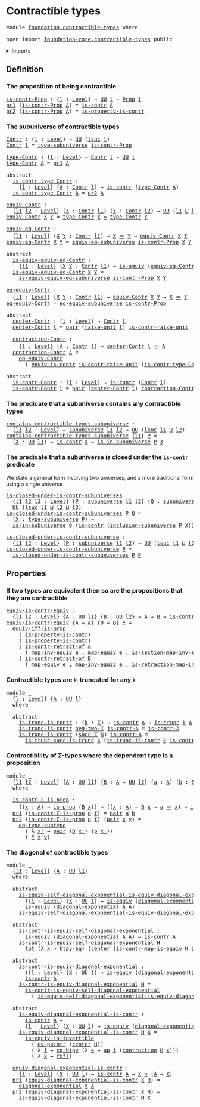 # Contractible types

<pre class="Agda"><a id="31" class="Keyword">module</a> <a id="38" href="foundation.contractible-types.html" class="Module">foundation.contractible-types</a> <a id="68" class="Keyword">where</a>

<a id="75" class="Keyword">open</a> <a id="80" class="Keyword">import</a> <a id="87" href="foundation-core.contractible-types.html" class="Module">foundation-core.contractible-types</a> <a id="122" class="Keyword">public</a>
</pre>
<details><summary>Imports</summary>

<pre class="Agda"><a id="179" class="Keyword">open</a> <a id="184" class="Keyword">import</a> <a id="191" href="foundation.action-on-identifications-functions.html" class="Module">foundation.action-on-identifications-functions</a>
<a id="238" class="Keyword">open</a> <a id="243" class="Keyword">import</a> <a id="250" href="foundation.dependent-pair-types.html" class="Module">foundation.dependent-pair-types</a>
<a id="282" class="Keyword">open</a> <a id="287" class="Keyword">import</a> <a id="294" href="foundation.diagonal-maps-of-types.html" class="Module">foundation.diagonal-maps-of-types</a>
<a id="328" class="Keyword">open</a> <a id="333" class="Keyword">import</a> <a id="340" href="foundation.function-extensionality.html" class="Module">foundation.function-extensionality</a>
<a id="375" class="Keyword">open</a> <a id="380" class="Keyword">import</a> <a id="387" href="foundation.logical-equivalences.html" class="Module">foundation.logical-equivalences</a>
<a id="419" class="Keyword">open</a> <a id="424" class="Keyword">import</a> <a id="431" href="foundation.subuniverses.html" class="Module">foundation.subuniverses</a>
<a id="455" class="Keyword">open</a> <a id="460" class="Keyword">import</a> <a id="467" href="foundation.unit-type.html" class="Module">foundation.unit-type</a>
<a id="488" class="Keyword">open</a> <a id="493" class="Keyword">import</a> <a id="500" href="foundation.universe-levels.html" class="Module">foundation.universe-levels</a>

<a id="528" class="Keyword">open</a> <a id="533" class="Keyword">import</a> <a id="540" href="foundation-core.constant-maps.html" class="Module">foundation-core.constant-maps</a>
<a id="570" class="Keyword">open</a> <a id="575" class="Keyword">import</a> <a id="582" href="foundation-core.contractible-maps.html" class="Module">foundation-core.contractible-maps</a>
<a id="616" class="Keyword">open</a> <a id="621" class="Keyword">import</a> <a id="628" href="foundation-core.equivalences.html" class="Module">foundation-core.equivalences</a>
<a id="657" class="Keyword">open</a> <a id="662" class="Keyword">import</a> <a id="669" href="foundation-core.function-types.html" class="Module">foundation-core.function-types</a>
<a id="700" class="Keyword">open</a> <a id="705" class="Keyword">import</a> <a id="712" href="foundation-core.functoriality-dependent-pair-types.html" class="Module">foundation-core.functoriality-dependent-pair-types</a>
<a id="763" class="Keyword">open</a> <a id="768" class="Keyword">import</a> <a id="775" href="foundation-core.identity-types.html" class="Module">foundation-core.identity-types</a>
<a id="806" class="Keyword">open</a> <a id="811" class="Keyword">import</a> <a id="818" href="foundation-core.propositions.html" class="Module">foundation-core.propositions</a>
<a id="847" class="Keyword">open</a> <a id="852" class="Keyword">import</a> <a id="859" href="foundation-core.subtypes.html" class="Module">foundation-core.subtypes</a>
<a id="884" class="Keyword">open</a> <a id="889" class="Keyword">import</a> <a id="896" href="foundation-core.truncated-types.html" class="Module">foundation-core.truncated-types</a>
<a id="928" class="Keyword">open</a> <a id="933" class="Keyword">import</a> <a id="940" href="foundation-core.truncation-levels.html" class="Module">foundation-core.truncation-levels</a>
</pre>
</details>

## Definition

### The proposition of being contractible

<pre class="Agda"><a id="is-contr-Prop"></a><a id="1057" href="foundation.contractible-types.html#1057" class="Function">is-contr-Prop</a> <a id="1071" class="Symbol">:</a> <a id="1073" class="Symbol">{</a><a id="1074" href="foundation.contractible-types.html#1074" class="Bound">l</a> <a id="1076" class="Symbol">:</a> <a id="1078" href="Agda.Primitive.html#742" class="Postulate">Level</a><a id="1083" class="Symbol">}</a> <a id="1085" class="Symbol">→</a> <a id="1087" href="Agda.Primitive.html#388" class="Primitive">UU</a> <a id="1090" href="foundation.contractible-types.html#1074" class="Bound">l</a> <a id="1092" class="Symbol">→</a> <a id="1094" href="foundation-core.propositions.html#1153" class="Function">Prop</a> <a id="1099" href="foundation.contractible-types.html#1074" class="Bound">l</a>
<a id="1101" href="foundation.dependent-pair-types.html#681" class="Field">pr1</a> <a id="1105" class="Symbol">(</a><a id="1106" href="foundation.contractible-types.html#1057" class="Function">is-contr-Prop</a> <a id="1120" href="foundation.contractible-types.html#1120" class="Bound">A</a><a id="1121" class="Symbol">)</a> <a id="1123" class="Symbol">=</a> <a id="1125" href="foundation-core.contractible-types.html#894" class="Function">is-contr</a> <a id="1134" href="foundation.contractible-types.html#1120" class="Bound">A</a>
<a id="1136" href="foundation.dependent-pair-types.html#693" class="Field">pr2</a> <a id="1140" class="Symbol">(</a><a id="1141" href="foundation.contractible-types.html#1057" class="Function">is-contr-Prop</a> <a id="1155" href="foundation.contractible-types.html#1155" class="Bound">A</a><a id="1156" class="Symbol">)</a> <a id="1158" class="Symbol">=</a> <a id="1160" href="foundation-core.contractible-types.html#9123" class="Function">is-property-is-contr</a>
</pre>
### The subuniverse of contractible types

<pre class="Agda"><a id="Contr"></a><a id="1237" href="foundation.contractible-types.html#1237" class="Function">Contr</a> <a id="1243" class="Symbol">:</a> <a id="1245" class="Symbol">(</a><a id="1246" href="foundation.contractible-types.html#1246" class="Bound">l</a> <a id="1248" class="Symbol">:</a> <a id="1250" href="Agda.Primitive.html#742" class="Postulate">Level</a><a id="1255" class="Symbol">)</a> <a id="1257" class="Symbol">→</a> <a id="1259" href="Agda.Primitive.html#388" class="Primitive">UU</a> <a id="1262" class="Symbol">(</a><a id="1263" href="Agda.Primitive.html#931" class="Primitive">lsuc</a> <a id="1268" href="foundation.contractible-types.html#1246" class="Bound">l</a><a id="1269" class="Symbol">)</a>
<a id="1271" href="foundation.contractible-types.html#1237" class="Function">Contr</a> <a id="1277" href="foundation.contractible-types.html#1277" class="Bound">l</a> <a id="1279" class="Symbol">=</a> <a id="1281" href="foundation.subuniverses.html#1440" class="Function">type-subuniverse</a> <a id="1298" href="foundation.contractible-types.html#1057" class="Function">is-contr-Prop</a>

<a id="type-Contr"></a><a id="1313" href="foundation.contractible-types.html#1313" class="Function">type-Contr</a> <a id="1324" class="Symbol">:</a> <a id="1326" class="Symbol">{</a><a id="1327" href="foundation.contractible-types.html#1327" class="Bound">l</a> <a id="1329" class="Symbol">:</a> <a id="1331" href="Agda.Primitive.html#742" class="Postulate">Level</a><a id="1336" class="Symbol">}</a> <a id="1338" class="Symbol">→</a> <a id="1340" href="foundation.contractible-types.html#1237" class="Function">Contr</a> <a id="1346" href="foundation.contractible-types.html#1327" class="Bound">l</a> <a id="1348" class="Symbol">→</a> <a id="1350" href="Agda.Primitive.html#388" class="Primitive">UU</a> <a id="1353" href="foundation.contractible-types.html#1327" class="Bound">l</a>
<a id="1355" href="foundation.contractible-types.html#1313" class="Function">type-Contr</a> <a id="1366" href="foundation.contractible-types.html#1366" class="Bound">A</a> <a id="1368" class="Symbol">=</a> <a id="1370" href="foundation.dependent-pair-types.html#681" class="Field">pr1</a> <a id="1374" href="foundation.contractible-types.html#1366" class="Bound">A</a>

<a id="1377" class="Keyword">abstract</a>
  <a id="is-contr-type-Contr"></a><a id="1388" href="foundation.contractible-types.html#1388" class="Function">is-contr-type-Contr</a> <a id="1408" class="Symbol">:</a>
    <a id="1414" class="Symbol">{</a><a id="1415" href="foundation.contractible-types.html#1415" class="Bound">l</a> <a id="1417" class="Symbol">:</a> <a id="1419" href="Agda.Primitive.html#742" class="Postulate">Level</a><a id="1424" class="Symbol">}</a> <a id="1426" class="Symbol">(</a><a id="1427" href="foundation.contractible-types.html#1427" class="Bound">A</a> <a id="1429" class="Symbol">:</a> <a id="1431" href="foundation.contractible-types.html#1237" class="Function">Contr</a> <a id="1437" href="foundation.contractible-types.html#1415" class="Bound">l</a><a id="1438" class="Symbol">)</a> <a id="1440" class="Symbol">→</a> <a id="1442" href="foundation-core.contractible-types.html#894" class="Function">is-contr</a> <a id="1451" class="Symbol">(</a><a id="1452" href="foundation.contractible-types.html#1313" class="Function">type-Contr</a> <a id="1463" href="foundation.contractible-types.html#1427" class="Bound">A</a><a id="1464" class="Symbol">)</a>
  <a id="1468" href="foundation.contractible-types.html#1388" class="Function">is-contr-type-Contr</a> <a id="1488" href="foundation.contractible-types.html#1488" class="Bound">A</a> <a id="1490" class="Symbol">=</a> <a id="1492" href="foundation.dependent-pair-types.html#693" class="Field">pr2</a> <a id="1496" href="foundation.contractible-types.html#1488" class="Bound">A</a>

<a id="equiv-Contr"></a><a id="1499" href="foundation.contractible-types.html#1499" class="Function">equiv-Contr</a> <a id="1511" class="Symbol">:</a>
  <a id="1515" class="Symbol">{</a><a id="1516" href="foundation.contractible-types.html#1516" class="Bound">l1</a> <a id="1519" href="foundation.contractible-types.html#1519" class="Bound">l2</a> <a id="1522" class="Symbol">:</a> <a id="1524" href="Agda.Primitive.html#742" class="Postulate">Level</a><a id="1529" class="Symbol">}</a> <a id="1531" class="Symbol">(</a><a id="1532" href="foundation.contractible-types.html#1532" class="Bound">X</a> <a id="1534" class="Symbol">:</a> <a id="1536" href="foundation.contractible-types.html#1237" class="Function">Contr</a> <a id="1542" href="foundation.contractible-types.html#1516" class="Bound">l1</a><a id="1544" class="Symbol">)</a> <a id="1546" class="Symbol">(</a><a id="1547" href="foundation.contractible-types.html#1547" class="Bound">Y</a> <a id="1549" class="Symbol">:</a> <a id="1551" href="foundation.contractible-types.html#1237" class="Function">Contr</a> <a id="1557" href="foundation.contractible-types.html#1519" class="Bound">l2</a><a id="1559" class="Symbol">)</a> <a id="1561" class="Symbol">→</a> <a id="1563" href="Agda.Primitive.html#388" class="Primitive">UU</a> <a id="1566" class="Symbol">(</a><a id="1567" href="foundation.contractible-types.html#1516" class="Bound">l1</a> <a id="1570" href="Agda.Primitive.html#961" class="Primitive Operator">⊔</a> <a id="1572" href="foundation.contractible-types.html#1519" class="Bound">l2</a><a id="1574" class="Symbol">)</a>
<a id="1576" href="foundation.contractible-types.html#1499" class="Function">equiv-Contr</a> <a id="1588" href="foundation.contractible-types.html#1588" class="Bound">X</a> <a id="1590" href="foundation.contractible-types.html#1590" class="Bound">Y</a> <a id="1592" class="Symbol">=</a> <a id="1594" href="foundation.contractible-types.html#1313" class="Function">type-Contr</a> <a id="1605" href="foundation.contractible-types.html#1588" class="Bound">X</a> <a id="1607" href="foundation-core.equivalences.html#2554" class="Function Operator">≃</a> <a id="1609" href="foundation.contractible-types.html#1313" class="Function">type-Contr</a> <a id="1620" href="foundation.contractible-types.html#1590" class="Bound">Y</a>

<a id="equiv-eq-Contr"></a><a id="1623" href="foundation.contractible-types.html#1623" class="Function">equiv-eq-Contr</a> <a id="1638" class="Symbol">:</a>
  <a id="1642" class="Symbol">{</a><a id="1643" href="foundation.contractible-types.html#1643" class="Bound">l1</a> <a id="1646" class="Symbol">:</a> <a id="1648" href="Agda.Primitive.html#742" class="Postulate">Level</a><a id="1653" class="Symbol">}</a> <a id="1655" class="Symbol">(</a><a id="1656" href="foundation.contractible-types.html#1656" class="Bound">X</a> <a id="1658" href="foundation.contractible-types.html#1658" class="Bound">Y</a> <a id="1660" class="Symbol">:</a> <a id="1662" href="foundation.contractible-types.html#1237" class="Function">Contr</a> <a id="1668" href="foundation.contractible-types.html#1643" class="Bound">l1</a><a id="1670" class="Symbol">)</a> <a id="1672" class="Symbol">→</a> <a id="1674" href="foundation.contractible-types.html#1656" class="Bound">X</a> <a id="1676" href="foundation-core.identity-types.html#2713" class="Function Operator">＝</a> <a id="1678" href="foundation.contractible-types.html#1658" class="Bound">Y</a> <a id="1680" class="Symbol">→</a> <a id="1682" href="foundation.contractible-types.html#1499" class="Function">equiv-Contr</a> <a id="1694" href="foundation.contractible-types.html#1656" class="Bound">X</a> <a id="1696" href="foundation.contractible-types.html#1658" class="Bound">Y</a>
<a id="1698" href="foundation.contractible-types.html#1623" class="Function">equiv-eq-Contr</a> <a id="1713" href="foundation.contractible-types.html#1713" class="Bound">X</a> <a id="1715" href="foundation.contractible-types.html#1715" class="Bound">Y</a> <a id="1717" class="Symbol">=</a> <a id="1719" href="foundation.subuniverses.html#3991" class="Function">equiv-eq-subuniverse</a> <a id="1740" href="foundation.contractible-types.html#1057" class="Function">is-contr-Prop</a> <a id="1754" href="foundation.contractible-types.html#1713" class="Bound">X</a> <a id="1756" href="foundation.contractible-types.html#1715" class="Bound">Y</a>

<a id="1759" class="Keyword">abstract</a>
  <a id="is-equiv-equiv-eq-Contr"></a><a id="1770" href="foundation.contractible-types.html#1770" class="Function">is-equiv-equiv-eq-Contr</a> <a id="1794" class="Symbol">:</a>
    <a id="1800" class="Symbol">{</a><a id="1801" href="foundation.contractible-types.html#1801" class="Bound">l1</a> <a id="1804" class="Symbol">:</a> <a id="1806" href="Agda.Primitive.html#742" class="Postulate">Level</a><a id="1811" class="Symbol">}</a> <a id="1813" class="Symbol">(</a><a id="1814" href="foundation.contractible-types.html#1814" class="Bound">X</a> <a id="1816" href="foundation.contractible-types.html#1816" class="Bound">Y</a> <a id="1818" class="Symbol">:</a> <a id="1820" href="foundation.contractible-types.html#1237" class="Function">Contr</a> <a id="1826" href="foundation.contractible-types.html#1801" class="Bound">l1</a><a id="1828" class="Symbol">)</a> <a id="1830" class="Symbol">→</a> <a id="1832" href="foundation-core.equivalences.html#1532" class="Function">is-equiv</a> <a id="1841" class="Symbol">(</a><a id="1842" href="foundation.contractible-types.html#1623" class="Function">equiv-eq-Contr</a> <a id="1857" href="foundation.contractible-types.html#1814" class="Bound">X</a> <a id="1859" href="foundation.contractible-types.html#1816" class="Bound">Y</a><a id="1860" class="Symbol">)</a>
  <a id="1864" href="foundation.contractible-types.html#1770" class="Function">is-equiv-equiv-eq-Contr</a> <a id="1888" href="foundation.contractible-types.html#1888" class="Bound">X</a> <a id="1890" href="foundation.contractible-types.html#1890" class="Bound">Y</a> <a id="1892" class="Symbol">=</a>
    <a id="1898" href="foundation.subuniverses.html#4769" class="Function">is-equiv-equiv-eq-subuniverse</a> <a id="1928" href="foundation.contractible-types.html#1057" class="Function">is-contr-Prop</a> <a id="1942" href="foundation.contractible-types.html#1888" class="Bound">X</a> <a id="1944" href="foundation.contractible-types.html#1890" class="Bound">Y</a>

<a id="eq-equiv-Contr"></a><a id="1947" href="foundation.contractible-types.html#1947" class="Function">eq-equiv-Contr</a> <a id="1962" class="Symbol">:</a>
  <a id="1966" class="Symbol">{</a><a id="1967" href="foundation.contractible-types.html#1967" class="Bound">l1</a> <a id="1970" class="Symbol">:</a> <a id="1972" href="Agda.Primitive.html#742" class="Postulate">Level</a><a id="1977" class="Symbol">}</a> <a id="1979" class="Symbol">{</a><a id="1980" href="foundation.contractible-types.html#1980" class="Bound">X</a> <a id="1982" href="foundation.contractible-types.html#1982" class="Bound">Y</a> <a id="1984" class="Symbol">:</a> <a id="1986" href="foundation.contractible-types.html#1237" class="Function">Contr</a> <a id="1992" href="foundation.contractible-types.html#1967" class="Bound">l1</a><a id="1994" class="Symbol">}</a> <a id="1996" class="Symbol">→</a> <a id="1998" href="foundation.contractible-types.html#1499" class="Function">equiv-Contr</a> <a id="2010" href="foundation.contractible-types.html#1980" class="Bound">X</a> <a id="2012" href="foundation.contractible-types.html#1982" class="Bound">Y</a> <a id="2014" class="Symbol">→</a> <a id="2016" href="foundation.contractible-types.html#1980" class="Bound">X</a> <a id="2018" href="foundation-core.identity-types.html#2713" class="Function Operator">＝</a> <a id="2020" href="foundation.contractible-types.html#1982" class="Bound">Y</a>
<a id="2022" href="foundation.contractible-types.html#1947" class="Function">eq-equiv-Contr</a> <a id="2037" class="Symbol">=</a> <a id="2039" href="foundation.subuniverses.html#5258" class="Function">eq-equiv-subuniverse</a> <a id="2060" href="foundation.contractible-types.html#1057" class="Function">is-contr-Prop</a>

<a id="2075" class="Keyword">abstract</a>
  <a id="center-Contr"></a><a id="2086" href="foundation.contractible-types.html#2086" class="Function">center-Contr</a> <a id="2099" class="Symbol">:</a> <a id="2101" class="Symbol">(</a><a id="2102" href="foundation.contractible-types.html#2102" class="Bound">l</a> <a id="2104" class="Symbol">:</a> <a id="2106" href="Agda.Primitive.html#742" class="Postulate">Level</a><a id="2111" class="Symbol">)</a> <a id="2113" class="Symbol">→</a> <a id="2115" href="foundation.contractible-types.html#1237" class="Function">Contr</a> <a id="2121" href="foundation.contractible-types.html#2102" class="Bound">l</a>
  <a id="2125" href="foundation.contractible-types.html#2086" class="Function">center-Contr</a> <a id="2138" href="foundation.contractible-types.html#2138" class="Bound">l</a> <a id="2140" class="Symbol">=</a> <a id="2142" href="foundation.dependent-pair-types.html#664" class="InductiveConstructor">pair</a> <a id="2147" class="Symbol">(</a><a id="2148" href="foundation.unit-type.html#1407" class="Function">raise-unit</a> <a id="2159" href="foundation.contractible-types.html#2138" class="Bound">l</a><a id="2160" class="Symbol">)</a> <a id="2162" href="foundation.unit-type.html#3216" class="Function">is-contr-raise-unit</a>

  <a id="contraction-Contr"></a><a id="2185" href="foundation.contractible-types.html#2185" class="Function">contraction-Contr</a> <a id="2203" class="Symbol">:</a>
    <a id="2209" class="Symbol">{</a><a id="2210" href="foundation.contractible-types.html#2210" class="Bound">l</a> <a id="2212" class="Symbol">:</a> <a id="2214" href="Agda.Primitive.html#742" class="Postulate">Level</a><a id="2219" class="Symbol">}</a> <a id="2221" class="Symbol">(</a><a id="2222" href="foundation.contractible-types.html#2222" class="Bound">A</a> <a id="2224" class="Symbol">:</a> <a id="2226" href="foundation.contractible-types.html#1237" class="Function">Contr</a> <a id="2232" href="foundation.contractible-types.html#2210" class="Bound">l</a><a id="2233" class="Symbol">)</a> <a id="2235" class="Symbol">→</a> <a id="2237" href="foundation.contractible-types.html#2086" class="Function">center-Contr</a> <a id="2250" href="foundation.contractible-types.html#2210" class="Bound">l</a> <a id="2252" href="foundation-core.identity-types.html#2713" class="Function Operator">＝</a> <a id="2254" href="foundation.contractible-types.html#2222" class="Bound">A</a>
  <a id="2258" href="foundation.contractible-types.html#2185" class="Function">contraction-Contr</a> <a id="2276" href="foundation.contractible-types.html#2276" class="Bound">A</a> <a id="2278" class="Symbol">=</a>
    <a id="2284" href="foundation.contractible-types.html#1947" class="Function">eq-equiv-Contr</a>
      <a id="2305" class="Symbol">(</a> <a id="2307" href="foundation-core.contractible-types.html#3414" class="Function">equiv-is-contr</a> <a id="2322" href="foundation.unit-type.html#3216" class="Function">is-contr-raise-unit</a> <a id="2342" class="Symbol">(</a><a id="2343" href="foundation.contractible-types.html#1388" class="Function">is-contr-type-Contr</a> <a id="2363" href="foundation.contractible-types.html#2276" class="Bound">A</a><a id="2364" class="Symbol">))</a>

<a id="2368" class="Keyword">abstract</a>
  <a id="is-contr-Contr"></a><a id="2379" href="foundation.contractible-types.html#2379" class="Function">is-contr-Contr</a> <a id="2394" class="Symbol">:</a> <a id="2396" class="Symbol">(</a><a id="2397" href="foundation.contractible-types.html#2397" class="Bound">l</a> <a id="2399" class="Symbol">:</a> <a id="2401" href="Agda.Primitive.html#742" class="Postulate">Level</a><a id="2406" class="Symbol">)</a> <a id="2408" class="Symbol">→</a> <a id="2410" href="foundation-core.contractible-types.html#894" class="Function">is-contr</a> <a id="2419" class="Symbol">(</a><a id="2420" href="foundation.contractible-types.html#1237" class="Function">Contr</a> <a id="2426" href="foundation.contractible-types.html#2397" class="Bound">l</a><a id="2427" class="Symbol">)</a>
  <a id="2431" href="foundation.contractible-types.html#2379" class="Function">is-contr-Contr</a> <a id="2446" href="foundation.contractible-types.html#2446" class="Bound">l</a> <a id="2448" class="Symbol">=</a> <a id="2450" href="foundation.dependent-pair-types.html#664" class="InductiveConstructor">pair</a> <a id="2455" class="Symbol">(</a><a id="2456" href="foundation.contractible-types.html#2086" class="Function">center-Contr</a> <a id="2469" href="foundation.contractible-types.html#2446" class="Bound">l</a><a id="2470" class="Symbol">)</a> <a id="2472" href="foundation.contractible-types.html#2185" class="Function">contraction-Contr</a>
</pre>
### The predicate that a subuniverse contains any contractible types

<pre class="Agda"><a id="contains-contractible-types-subuniverse"></a><a id="2573" href="foundation.contractible-types.html#2573" class="Function">contains-contractible-types-subuniverse</a> <a id="2613" class="Symbol">:</a>
  <a id="2617" class="Symbol">{</a><a id="2618" href="foundation.contractible-types.html#2618" class="Bound">l1</a> <a id="2621" href="foundation.contractible-types.html#2621" class="Bound">l2</a> <a id="2624" class="Symbol">:</a> <a id="2626" href="Agda.Primitive.html#742" class="Postulate">Level</a><a id="2631" class="Symbol">}</a> <a id="2633" class="Symbol">→</a> <a id="2635" href="foundation.subuniverses.html#1114" class="Function">subuniverse</a> <a id="2647" href="foundation.contractible-types.html#2618" class="Bound">l1</a> <a id="2650" href="foundation.contractible-types.html#2621" class="Bound">l2</a> <a id="2653" class="Symbol">→</a> <a id="2655" href="Agda.Primitive.html#388" class="Primitive">UU</a> <a id="2658" class="Symbol">(</a><a id="2659" href="Agda.Primitive.html#931" class="Primitive">lsuc</a> <a id="2664" href="foundation.contractible-types.html#2618" class="Bound">l1</a> <a id="2667" href="Agda.Primitive.html#961" class="Primitive Operator">⊔</a> <a id="2669" href="foundation.contractible-types.html#2621" class="Bound">l2</a><a id="2671" class="Symbol">)</a>
<a id="2673" href="foundation.contractible-types.html#2573" class="Function">contains-contractible-types-subuniverse</a> <a id="2713" class="Symbol">{</a><a id="2714" href="foundation.contractible-types.html#2714" class="Bound">l1</a><a id="2716" class="Symbol">}</a> <a id="2718" href="foundation.contractible-types.html#2718" class="Bound">P</a> <a id="2720" class="Symbol">=</a>
  <a id="2724" class="Symbol">(</a><a id="2725" href="foundation.contractible-types.html#2725" class="Bound">X</a> <a id="2727" class="Symbol">:</a> <a id="2729" href="Agda.Primitive.html#388" class="Primitive">UU</a> <a id="2732" href="foundation.contractible-types.html#2714" class="Bound">l1</a><a id="2734" class="Symbol">)</a> <a id="2736" class="Symbol">→</a> <a id="2738" href="foundation-core.contractible-types.html#894" class="Function">is-contr</a> <a id="2747" href="foundation.contractible-types.html#2725" class="Bound">X</a> <a id="2749" class="Symbol">→</a> <a id="2751" href="foundation.subuniverses.html#1516" class="Function">is-in-subuniverse</a> <a id="2769" href="foundation.contractible-types.html#2718" class="Bound">P</a> <a id="2771" href="foundation.contractible-types.html#2725" class="Bound">X</a>
</pre>
### The predicate that a subuniverse is closed under the `is-contr` predicate

We state a general form involving two universes, and a more traditional form
using a single universe

<pre class="Agda"><a id="is-closed-under-is-contr-subuniverses"></a><a id="2967" href="foundation.contractible-types.html#2967" class="Function">is-closed-under-is-contr-subuniverses</a> <a id="3005" class="Symbol">:</a>
  <a id="3009" class="Symbol">{</a><a id="3010" href="foundation.contractible-types.html#3010" class="Bound">l1</a> <a id="3013" href="foundation.contractible-types.html#3013" class="Bound">l2</a> <a id="3016" href="foundation.contractible-types.html#3016" class="Bound">l3</a> <a id="3019" class="Symbol">:</a> <a id="3021" href="Agda.Primitive.html#742" class="Postulate">Level</a><a id="3026" class="Symbol">}</a> <a id="3028" class="Symbol">(</a><a id="3029" href="foundation.contractible-types.html#3029" class="Bound">P</a> <a id="3031" class="Symbol">:</a> <a id="3033" href="foundation.subuniverses.html#1114" class="Function">subuniverse</a> <a id="3045" href="foundation.contractible-types.html#3010" class="Bound">l1</a> <a id="3048" href="foundation.contractible-types.html#3013" class="Bound">l2</a><a id="3050" class="Symbol">)</a> <a id="3052" class="Symbol">(</a><a id="3053" href="foundation.contractible-types.html#3053" class="Bound">Q</a> <a id="3055" class="Symbol">:</a> <a id="3057" href="foundation.subuniverses.html#1114" class="Function">subuniverse</a> <a id="3069" href="foundation.contractible-types.html#3010" class="Bound">l1</a> <a id="3072" href="foundation.contractible-types.html#3016" class="Bound">l3</a><a id="3074" class="Symbol">)</a> <a id="3076" class="Symbol">→</a>
  <a id="3080" href="Agda.Primitive.html#388" class="Primitive">UU</a> <a id="3083" class="Symbol">(</a><a id="3084" href="Agda.Primitive.html#931" class="Primitive">lsuc</a> <a id="3089" href="foundation.contractible-types.html#3010" class="Bound">l1</a> <a id="3092" href="Agda.Primitive.html#961" class="Primitive Operator">⊔</a> <a id="3094" href="foundation.contractible-types.html#3013" class="Bound">l2</a> <a id="3097" href="Agda.Primitive.html#961" class="Primitive Operator">⊔</a> <a id="3099" href="foundation.contractible-types.html#3016" class="Bound">l3</a><a id="3101" class="Symbol">)</a>
<a id="3103" href="foundation.contractible-types.html#2967" class="Function">is-closed-under-is-contr-subuniverses</a> <a id="3141" href="foundation.contractible-types.html#3141" class="Bound">P</a> <a id="3143" href="foundation.contractible-types.html#3143" class="Bound">Q</a> <a id="3145" class="Symbol">=</a>
  <a id="3149" class="Symbol">(</a><a id="3150" href="foundation.contractible-types.html#3150" class="Bound">X</a> <a id="3152" class="Symbol">:</a> <a id="3154" href="foundation.subuniverses.html#1440" class="Function">type-subuniverse</a> <a id="3171" href="foundation.contractible-types.html#3141" class="Bound">P</a><a id="3172" class="Symbol">)</a> <a id="3174" class="Symbol">→</a>
  <a id="3178" href="foundation.subuniverses.html#1516" class="Function">is-in-subuniverse</a> <a id="3196" href="foundation.contractible-types.html#3143" class="Bound">Q</a> <a id="3198" class="Symbol">(</a><a id="3199" href="foundation-core.contractible-types.html#894" class="Function">is-contr</a> <a id="3208" class="Symbol">(</a><a id="3209" href="foundation.subuniverses.html#1720" class="Function">inclusion-subuniverse</a> <a id="3231" href="foundation.contractible-types.html#3141" class="Bound">P</a> <a id="3233" href="foundation.contractible-types.html#3150" class="Bound">X</a><a id="3234" class="Symbol">))</a>

<a id="is-closed-under-is-contr-subuniverse"></a><a id="3238" href="foundation.contractible-types.html#3238" class="Function">is-closed-under-is-contr-subuniverse</a> <a id="3275" class="Symbol">:</a>
  <a id="3279" class="Symbol">{</a><a id="3280" href="foundation.contractible-types.html#3280" class="Bound">l1</a> <a id="3283" href="foundation.contractible-types.html#3283" class="Bound">l2</a> <a id="3286" class="Symbol">:</a> <a id="3288" href="Agda.Primitive.html#742" class="Postulate">Level</a><a id="3293" class="Symbol">}</a> <a id="3295" class="Symbol">(</a><a id="3296" href="foundation.contractible-types.html#3296" class="Bound">P</a> <a id="3298" class="Symbol">:</a> <a id="3300" href="foundation.subuniverses.html#1114" class="Function">subuniverse</a> <a id="3312" href="foundation.contractible-types.html#3280" class="Bound">l1</a> <a id="3315" href="foundation.contractible-types.html#3283" class="Bound">l2</a><a id="3317" class="Symbol">)</a> <a id="3319" class="Symbol">→</a> <a id="3321" href="Agda.Primitive.html#388" class="Primitive">UU</a> <a id="3324" class="Symbol">(</a><a id="3325" href="Agda.Primitive.html#931" class="Primitive">lsuc</a> <a id="3330" href="foundation.contractible-types.html#3280" class="Bound">l1</a> <a id="3333" href="Agda.Primitive.html#961" class="Primitive Operator">⊔</a> <a id="3335" href="foundation.contractible-types.html#3283" class="Bound">l2</a><a id="3337" class="Symbol">)</a>
<a id="3339" href="foundation.contractible-types.html#3238" class="Function">is-closed-under-is-contr-subuniverse</a> <a id="3376" href="foundation.contractible-types.html#3376" class="Bound">P</a> <a id="3378" class="Symbol">=</a>
  <a id="3382" href="foundation.contractible-types.html#2967" class="Function">is-closed-under-is-contr-subuniverses</a> <a id="3420" href="foundation.contractible-types.html#3376" class="Bound">P</a> <a id="3422" href="foundation.contractible-types.html#3376" class="Bound">P</a>
</pre>
## Properties

### If two types are equivalent then so are the propositions that they are contractible

<pre class="Agda"><a id="equiv-is-contr-equiv"></a><a id="3541" href="foundation.contractible-types.html#3541" class="Function">equiv-is-contr-equiv</a> <a id="3562" class="Symbol">:</a>
  <a id="3566" class="Symbol">{</a><a id="3567" href="foundation.contractible-types.html#3567" class="Bound">l1</a> <a id="3570" href="foundation.contractible-types.html#3570" class="Bound">l2</a> <a id="3573" class="Symbol">:</a> <a id="3575" href="Agda.Primitive.html#742" class="Postulate">Level</a><a id="3580" class="Symbol">}</a> <a id="3582" class="Symbol">{</a><a id="3583" href="foundation.contractible-types.html#3583" class="Bound">A</a> <a id="3585" class="Symbol">:</a> <a id="3587" href="Agda.Primitive.html#388" class="Primitive">UU</a> <a id="3590" href="foundation.contractible-types.html#3567" class="Bound">l1</a><a id="3592" class="Symbol">}</a> <a id="3594" class="Symbol">{</a><a id="3595" href="foundation.contractible-types.html#3595" class="Bound">B</a> <a id="3597" class="Symbol">:</a> <a id="3599" href="Agda.Primitive.html#388" class="Primitive">UU</a> <a id="3602" href="foundation.contractible-types.html#3570" class="Bound">l2</a><a id="3604" class="Symbol">}</a> <a id="3606" class="Symbol">→</a> <a id="3608" href="foundation.contractible-types.html#3583" class="Bound">A</a> <a id="3610" href="foundation-core.equivalences.html#2554" class="Function Operator">≃</a> <a id="3612" href="foundation.contractible-types.html#3595" class="Bound">B</a> <a id="3614" class="Symbol">→</a> <a id="3616" href="foundation-core.contractible-types.html#894" class="Function">is-contr</a> <a id="3625" href="foundation.contractible-types.html#3583" class="Bound">A</a> <a id="3627" href="foundation-core.equivalences.html#2554" class="Function Operator">≃</a> <a id="3629" href="foundation-core.contractible-types.html#894" class="Function">is-contr</a> <a id="3638" href="foundation.contractible-types.html#3595" class="Bound">B</a>
<a id="3640" href="foundation.contractible-types.html#3541" class="Function">equiv-is-contr-equiv</a> <a id="3661" class="Symbol">{</a><a id="3662" class="Argument">A</a> <a id="3664" class="Symbol">=</a> <a id="3666" href="foundation.contractible-types.html#3666" class="Bound">A</a><a id="3667" class="Symbol">}</a> <a id="3669" class="Symbol">{</a><a id="3670" class="Argument">B</a> <a id="3672" class="Symbol">=</a> <a id="3674" href="foundation.contractible-types.html#3674" class="Bound">B</a><a id="3675" class="Symbol">}</a> <a id="3677" href="foundation.contractible-types.html#3677" class="Bound">e</a> <a id="3679" class="Symbol">=</a>
  <a id="3683" href="foundation.logical-equivalences.html#4644" class="Function">equiv-iff-is-prop</a>
    <a id="3705" class="Symbol">(</a> <a id="3707" href="foundation-core.contractible-types.html#9123" class="Function">is-property-is-contr</a><a id="3727" class="Symbol">)</a>
    <a id="3733" class="Symbol">(</a> <a id="3735" href="foundation-core.contractible-types.html#9123" class="Function">is-property-is-contr</a><a id="3755" class="Symbol">)</a>
    <a id="3761" class="Symbol">(</a> <a id="3763" href="foundation-core.contractible-types.html#1799" class="Function">is-contr-retract-of</a> <a id="3783" href="foundation.contractible-types.html#3666" class="Bound">A</a>
      <a id="3791" class="Symbol">(</a> <a id="3793" href="foundation-core.equivalences.html#8070" class="Function">map-inv-equiv</a> <a id="3807" href="foundation.contractible-types.html#3677" class="Bound">e</a> <a id="3809" href="foundation.dependent-pair-types.html#787" class="InductiveConstructor Operator">,</a> <a id="3811" href="foundation-core.equivalences.html#2754" class="Function">map-equiv</a> <a id="3821" href="foundation.contractible-types.html#3677" class="Bound">e</a> <a id="3823" href="foundation.dependent-pair-types.html#787" class="InductiveConstructor Operator">,</a> <a id="3825" href="foundation-core.equivalences.html#8153" class="Function">is-section-map-inv-equiv</a> <a id="3850" href="foundation.contractible-types.html#3677" class="Bound">e</a><a id="3851" class="Symbol">))</a>
    <a id="3858" class="Symbol">(</a> <a id="3860" href="foundation-core.contractible-types.html#1799" class="Function">is-contr-retract-of</a> <a id="3880" href="foundation.contractible-types.html#3674" class="Bound">B</a>
      <a id="3888" class="Symbol">(</a> <a id="3890" href="foundation-core.equivalences.html#2754" class="Function">map-equiv</a> <a id="3900" href="foundation.contractible-types.html#3677" class="Bound">e</a> <a id="3902" href="foundation.dependent-pair-types.html#787" class="InductiveConstructor Operator">,</a> <a id="3904" href="foundation-core.equivalences.html#8070" class="Function">map-inv-equiv</a> <a id="3918" href="foundation.contractible-types.html#3677" class="Bound">e</a> <a id="3920" href="foundation.dependent-pair-types.html#787" class="InductiveConstructor Operator">,</a> <a id="3922" href="foundation-core.equivalences.html#8302" class="Function">is-retraction-map-inv-equiv</a> <a id="3950" href="foundation.contractible-types.html#3677" class="Bound">e</a><a id="3951" class="Symbol">))</a>
</pre>
### Contractible types are `k`-truncated for any `k`

<pre class="Agda"><a id="4021" class="Keyword">module</a> <a id="4028" href="foundation.contractible-types.html#4028" class="Module">_</a>
  <a id="4032" class="Symbol">{</a><a id="4033" href="foundation.contractible-types.html#4033" class="Bound">l</a> <a id="4035" class="Symbol">:</a> <a id="4037" href="Agda.Primitive.html#742" class="Postulate">Level</a><a id="4042" class="Symbol">}</a> <a id="4044" class="Symbol">{</a><a id="4045" href="foundation.contractible-types.html#4045" class="Bound">A</a> <a id="4047" class="Symbol">:</a> <a id="4049" href="Agda.Primitive.html#388" class="Primitive">UU</a> <a id="4052" href="foundation.contractible-types.html#4033" class="Bound">l</a><a id="4053" class="Symbol">}</a>
  <a id="4057" class="Keyword">where</a>

  <a id="4066" class="Keyword">abstract</a>
    <a id="4079" href="foundation.contractible-types.html#4079" class="Function">is-trunc-is-contr</a> <a id="4097" class="Symbol">:</a> <a id="4099" class="Symbol">(</a><a id="4100" href="foundation.contractible-types.html#4100" class="Bound">k</a> <a id="4102" class="Symbol">:</a> <a id="4104" href="foundation-core.truncation-levels.html#521" class="Datatype">𝕋</a><a id="4105" class="Symbol">)</a> <a id="4107" class="Symbol">→</a> <a id="4109" href="foundation-core.contractible-types.html#894" class="Function">is-contr</a> <a id="4118" href="foundation.contractible-types.html#4045" class="Bound">A</a> <a id="4120" class="Symbol">→</a> <a id="4122" href="foundation-core.truncated-types.html#1236" class="Function">is-trunc</a> <a id="4131" href="foundation.contractible-types.html#4100" class="Bound">k</a> <a id="4133" href="foundation.contractible-types.html#4045" class="Bound">A</a>
    <a id="4139" href="foundation.contractible-types.html#4079" class="Function">is-trunc-is-contr</a> <a id="4157" href="foundation-core.truncation-levels.html#542" class="InductiveConstructor">neg-two-𝕋</a> <a id="4167" href="foundation.contractible-types.html#4167" class="Bound">is-contr-A</a> <a id="4178" class="Symbol">=</a> <a id="4180" href="foundation.contractible-types.html#4167" class="Bound">is-contr-A</a>
    <a id="4195" href="foundation.contractible-types.html#4079" class="Function">is-trunc-is-contr</a> <a id="4213" class="Symbol">(</a><a id="4214" href="foundation-core.truncation-levels.html#558" class="InductiveConstructor">succ-𝕋</a> <a id="4221" href="foundation.contractible-types.html#4221" class="Bound">k</a><a id="4222" class="Symbol">)</a> <a id="4224" href="foundation.contractible-types.html#4224" class="Bound">is-contr-A</a> <a id="4235" class="Symbol">=</a>
      <a id="4243" href="foundation-core.truncated-types.html#1979" class="Function">is-trunc-succ-is-trunc</a> <a id="4266" href="foundation.contractible-types.html#4221" class="Bound">k</a> <a id="4268" class="Symbol">(</a><a id="4269" href="foundation.contractible-types.html#4079" class="Function">is-trunc-is-contr</a> <a id="4287" href="foundation.contractible-types.html#4221" class="Bound">k</a> <a id="4289" href="foundation.contractible-types.html#4224" class="Bound">is-contr-A</a><a id="4299" class="Symbol">)</a>
</pre>
### Contractibility of Σ-types where the dependent type is a proposition

<pre class="Agda"><a id="4388" class="Keyword">module</a> <a id="4395" href="foundation.contractible-types.html#4395" class="Module">_</a>
  <a id="4399" class="Symbol">{</a><a id="4400" href="foundation.contractible-types.html#4400" class="Bound">l1</a> <a id="4403" href="foundation.contractible-types.html#4403" class="Bound">l2</a> <a id="4406" class="Symbol">:</a> <a id="4408" href="Agda.Primitive.html#742" class="Postulate">Level</a><a id="4413" class="Symbol">}</a> <a id="4415" class="Symbol">{</a><a id="4416" href="foundation.contractible-types.html#4416" class="Bound">A</a> <a id="4418" class="Symbol">:</a> <a id="4420" href="Agda.Primitive.html#388" class="Primitive">UU</a> <a id="4423" href="foundation.contractible-types.html#4400" class="Bound">l1</a><a id="4425" class="Symbol">}</a> <a id="4427" class="Symbol">{</a><a id="4428" href="foundation.contractible-types.html#4428" class="Bound">B</a> <a id="4430" class="Symbol">:</a> <a id="4432" href="foundation.contractible-types.html#4416" class="Bound">A</a> <a id="4434" class="Symbol">→</a> <a id="4436" href="Agda.Primitive.html#388" class="Primitive">UU</a> <a id="4439" href="foundation.contractible-types.html#4403" class="Bound">l2</a><a id="4441" class="Symbol">}</a> <a id="4443" class="Symbol">(</a><a id="4444" href="foundation.contractible-types.html#4444" class="Bound">a</a> <a id="4446" class="Symbol">:</a> <a id="4448" href="foundation.contractible-types.html#4416" class="Bound">A</a><a id="4449" class="Symbol">)</a> <a id="4451" class="Symbol">(</a><a id="4452" href="foundation.contractible-types.html#4452" class="Bound">b</a> <a id="4454" class="Symbol">:</a> <a id="4456" href="foundation.contractible-types.html#4428" class="Bound">B</a> <a id="4458" href="foundation.contractible-types.html#4444" class="Bound">a</a><a id="4459" class="Symbol">)</a>
  <a id="4463" class="Keyword">where</a>

  <a id="4472" href="foundation.contractible-types.html#4472" class="Function">is-contr-Σ-is-prop</a> <a id="4491" class="Symbol">:</a>
    <a id="4497" class="Symbol">((</a><a id="4499" href="foundation.contractible-types.html#4499" class="Bound">x</a> <a id="4501" class="Symbol">:</a> <a id="4503" href="foundation.contractible-types.html#4416" class="Bound">A</a><a id="4504" class="Symbol">)</a> <a id="4506" class="Symbol">→</a> <a id="4508" href="foundation-core.propositions.html#1029" class="Function">is-prop</a> <a id="4516" class="Symbol">(</a><a id="4517" href="foundation.contractible-types.html#4428" class="Bound">B</a> <a id="4519" href="foundation.contractible-types.html#4499" class="Bound">x</a><a id="4520" class="Symbol">))</a> <a id="4523" class="Symbol">→</a> <a id="4525" class="Symbol">((</a><a id="4527" href="foundation.contractible-types.html#4527" class="Bound">x</a> <a id="4529" class="Symbol">:</a> <a id="4531" href="foundation.contractible-types.html#4416" class="Bound">A</a><a id="4532" class="Symbol">)</a> <a id="4534" class="Symbol">→</a> <a id="4536" href="foundation.contractible-types.html#4428" class="Bound">B</a> <a id="4538" href="foundation.contractible-types.html#4527" class="Bound">x</a> <a id="4540" class="Symbol">→</a> <a id="4542" href="foundation.contractible-types.html#4444" class="Bound">a</a> <a id="4544" href="foundation-core.identity-types.html#2713" class="Function Operator">＝</a> <a id="4546" href="foundation.contractible-types.html#4527" class="Bound">x</a><a id="4547" class="Symbol">)</a> <a id="4549" class="Symbol">→</a> <a id="4551" href="foundation-core.contractible-types.html#894" class="Function">is-contr</a> <a id="4560" class="Symbol">(</a><a id="4561" href="foundation.dependent-pair-types.html#583" class="Record">Σ</a> <a id="4563" href="foundation.contractible-types.html#4416" class="Bound">A</a> <a id="4565" href="foundation.contractible-types.html#4428" class="Bound">B</a><a id="4566" class="Symbol">)</a>
  <a id="4570" href="foundation.dependent-pair-types.html#681" class="Field">pr1</a> <a id="4574" class="Symbol">(</a><a id="4575" href="foundation.contractible-types.html#4472" class="Function">is-contr-Σ-is-prop</a> <a id="4594" href="foundation.contractible-types.html#4594" class="Bound">p</a> <a id="4596" href="foundation.contractible-types.html#4596" class="Bound">f</a><a id="4597" class="Symbol">)</a> <a id="4599" class="Symbol">=</a> <a id="4601" href="foundation.dependent-pair-types.html#664" class="InductiveConstructor">pair</a> <a id="4606" href="foundation.contractible-types.html#4444" class="Bound">a</a> <a id="4608" href="foundation.contractible-types.html#4452" class="Bound">b</a>
  <a id="4612" href="foundation.dependent-pair-types.html#693" class="Field">pr2</a> <a id="4616" class="Symbol">(</a><a id="4617" href="foundation.contractible-types.html#4472" class="Function">is-contr-Σ-is-prop</a> <a id="4636" href="foundation.contractible-types.html#4636" class="Bound">p</a> <a id="4638" href="foundation.contractible-types.html#4638" class="Bound">f</a><a id="4639" class="Symbol">)</a> <a id="4641" class="Symbol">(</a><a id="4642" href="foundation.dependent-pair-types.html#664" class="InductiveConstructor">pair</a> <a id="4647" href="foundation.contractible-types.html#4647" class="Bound">x</a> <a id="4649" href="foundation.contractible-types.html#4649" class="Bound">y</a><a id="4650" class="Symbol">)</a> <a id="4652" class="Symbol">=</a>
    <a id="4658" href="foundation-core.subtypes.html#3938" class="Function">eq-type-subtype</a>
      <a id="4680" class="Symbol">(</a> <a id="4682" class="Symbol">λ</a> <a id="4684" href="foundation.contractible-types.html#4684" class="Bound">x&#39;</a> <a id="4687" class="Symbol">→</a> <a id="4689" href="foundation.dependent-pair-types.html#664" class="InductiveConstructor">pair</a> <a id="4694" class="Symbol">(</a><a id="4695" href="foundation.contractible-types.html#4428" class="Bound">B</a> <a id="4697" href="foundation.contractible-types.html#4684" class="Bound">x&#39;</a><a id="4699" class="Symbol">)</a> <a id="4701" class="Symbol">(</a><a id="4702" href="foundation.contractible-types.html#4636" class="Bound">p</a> <a id="4704" href="foundation.contractible-types.html#4684" class="Bound">x&#39;</a><a id="4706" class="Symbol">))</a>
      <a id="4715" class="Symbol">(</a> <a id="4717" href="foundation.contractible-types.html#4638" class="Bound">f</a> <a id="4719" href="foundation.contractible-types.html#4647" class="Bound">x</a> <a id="4721" href="foundation.contractible-types.html#4649" class="Bound">y</a><a id="4722" class="Symbol">)</a>
</pre>
### The diagonal of contractible types

<pre class="Agda"><a id="4777" class="Keyword">module</a> <a id="4784" href="foundation.contractible-types.html#4784" class="Module">_</a>
  <a id="4788" class="Symbol">{</a><a id="4789" href="foundation.contractible-types.html#4789" class="Bound">l1</a> <a id="4792" class="Symbol">:</a> <a id="4794" href="Agda.Primitive.html#742" class="Postulate">Level</a><a id="4799" class="Symbol">}</a> <a id="4801" class="Symbol">{</a><a id="4802" href="foundation.contractible-types.html#4802" class="Bound">A</a> <a id="4804" class="Symbol">:</a> <a id="4806" href="Agda.Primitive.html#388" class="Primitive">UU</a> <a id="4809" href="foundation.contractible-types.html#4789" class="Bound">l1</a><a id="4811" class="Symbol">}</a>
  <a id="4815" class="Keyword">where</a>

  <a id="4824" class="Keyword">abstract</a>
    <a id="4837" href="foundation.contractible-types.html#4837" class="Function">is-equiv-self-diagonal-exponential-is-equiv-diagonal-exponential</a> <a id="4902" class="Symbol">:</a>
      <a id="4910" class="Symbol">({</a><a id="4912" href="foundation.contractible-types.html#4912" class="Bound">l</a> <a id="4914" class="Symbol">:</a> <a id="4916" href="Agda.Primitive.html#742" class="Postulate">Level</a><a id="4921" class="Symbol">}</a> <a id="4923" class="Symbol">(</a><a id="4924" href="foundation.contractible-types.html#4924" class="Bound">X</a> <a id="4926" class="Symbol">:</a> <a id="4928" href="Agda.Primitive.html#388" class="Primitive">UU</a> <a id="4931" href="foundation.contractible-types.html#4912" class="Bound">l</a><a id="4932" class="Symbol">)</a> <a id="4934" class="Symbol">→</a> <a id="4936" href="foundation-core.equivalences.html#1532" class="Function">is-equiv</a> <a id="4945" class="Symbol">(</a><a id="4946" href="foundation.diagonal-maps-of-types.html#1405" class="Function">diagonal-exponential</a> <a id="4967" href="foundation.contractible-types.html#4924" class="Bound">X</a> <a id="4969" href="foundation.contractible-types.html#4802" class="Bound">A</a><a id="4970" class="Symbol">))</a> <a id="4973" class="Symbol">→</a>
      <a id="4981" href="foundation-core.equivalences.html#1532" class="Function">is-equiv</a> <a id="4990" class="Symbol">(</a><a id="4991" href="foundation.diagonal-maps-of-types.html#1405" class="Function">diagonal-exponential</a> <a id="5012" href="foundation.contractible-types.html#4802" class="Bound">A</a> <a id="5014" href="foundation.contractible-types.html#4802" class="Bound">A</a><a id="5015" class="Symbol">)</a>
    <a id="5021" href="foundation.contractible-types.html#4837" class="Function">is-equiv-self-diagonal-exponential-is-equiv-diagonal-exponential</a> <a id="5086" href="foundation.contractible-types.html#5086" class="Bound">H</a> <a id="5088" class="Symbol">=</a> <a id="5090" href="foundation.contractible-types.html#5086" class="Bound">H</a> <a id="5092" href="foundation.contractible-types.html#4802" class="Bound">A</a>

  <a id="5097" class="Keyword">abstract</a>
    <a id="5110" href="foundation.contractible-types.html#5110" class="Function">is-contr-is-equiv-self-diagonal-exponential</a> <a id="5154" class="Symbol">:</a>
      <a id="5162" href="foundation-core.equivalences.html#1532" class="Function">is-equiv</a> <a id="5171" class="Symbol">(</a><a id="5172" href="foundation.diagonal-maps-of-types.html#1405" class="Function">diagonal-exponential</a> <a id="5193" href="foundation.contractible-types.html#4802" class="Bound">A</a> <a id="5195" href="foundation.contractible-types.html#4802" class="Bound">A</a><a id="5196" class="Symbol">)</a> <a id="5198" class="Symbol">→</a> <a id="5200" href="foundation-core.contractible-types.html#894" class="Function">is-contr</a> <a id="5209" href="foundation.contractible-types.html#4802" class="Bound">A</a>
    <a id="5215" href="foundation.contractible-types.html#5110" class="Function">is-contr-is-equiv-self-diagonal-exponential</a> <a id="5259" href="foundation.contractible-types.html#5259" class="Bound">H</a> <a id="5261" class="Symbol">=</a>
      <a id="5269" href="foundation-core.functoriality-dependent-pair-types.html#1564" class="Function">tot</a> <a id="5273" class="Symbol">(λ</a> <a id="5276" href="foundation.contractible-types.html#5276" class="Bound">x</a> <a id="5278" class="Symbol">→</a> <a id="5280" href="foundation.function-extensionality.html#1896" class="Function">htpy-eq</a><a id="5287" class="Symbol">)</a> <a id="5289" class="Symbol">(</a><a id="5290" href="foundation-core.contractible-types.html#986" class="Function">center</a> <a id="5297" class="Symbol">(</a><a id="5298" href="foundation-core.contractible-maps.html#3782" class="Function">is-contr-map-is-equiv</a> <a id="5320" href="foundation.contractible-types.html#5259" class="Bound">H</a> <a id="5322" href="foundation-core.function-types.html#307" class="Function">id</a><a id="5324" class="Symbol">))</a>

  <a id="5330" class="Keyword">abstract</a>
    <a id="5343" href="foundation.contractible-types.html#5343" class="Function">is-contr-is-equiv-diagonal-exponential</a> <a id="5382" class="Symbol">:</a>
      <a id="5390" class="Symbol">({</a><a id="5392" href="foundation.contractible-types.html#5392" class="Bound">l</a> <a id="5394" class="Symbol">:</a> <a id="5396" href="Agda.Primitive.html#742" class="Postulate">Level</a><a id="5401" class="Symbol">}</a> <a id="5403" class="Symbol">(</a><a id="5404" href="foundation.contractible-types.html#5404" class="Bound">X</a> <a id="5406" class="Symbol">:</a> <a id="5408" href="Agda.Primitive.html#388" class="Primitive">UU</a> <a id="5411" href="foundation.contractible-types.html#5392" class="Bound">l</a><a id="5412" class="Symbol">)</a> <a id="5414" class="Symbol">→</a> <a id="5416" href="foundation-core.equivalences.html#1532" class="Function">is-equiv</a> <a id="5425" class="Symbol">(</a><a id="5426" href="foundation.diagonal-maps-of-types.html#1405" class="Function">diagonal-exponential</a> <a id="5447" href="foundation.contractible-types.html#5404" class="Bound">X</a> <a id="5449" href="foundation.contractible-types.html#4802" class="Bound">A</a><a id="5450" class="Symbol">))</a> <a id="5453" class="Symbol">→</a>
      <a id="5461" href="foundation-core.contractible-types.html#894" class="Function">is-contr</a> <a id="5470" href="foundation.contractible-types.html#4802" class="Bound">A</a>
    <a id="5476" href="foundation.contractible-types.html#5343" class="Function">is-contr-is-equiv-diagonal-exponential</a> <a id="5515" href="foundation.contractible-types.html#5515" class="Bound">H</a> <a id="5517" class="Symbol">=</a>
      <a id="5525" href="foundation.contractible-types.html#5110" class="Function">is-contr-is-equiv-self-diagonal-exponential</a>
        <a id="5577" class="Symbol">(</a> <a id="5579" href="foundation.contractible-types.html#4837" class="Function">is-equiv-self-diagonal-exponential-is-equiv-diagonal-exponential</a> <a id="5644" href="foundation.contractible-types.html#5515" class="Bound">H</a><a id="5645" class="Symbol">)</a>

  <a id="5650" class="Keyword">abstract</a>
    <a id="5663" href="foundation.contractible-types.html#5663" class="Function">is-equiv-diagonal-exponential-is-contr</a> <a id="5702" class="Symbol">:</a>
      <a id="5710" href="foundation-core.contractible-types.html#894" class="Function">is-contr</a> <a id="5719" href="foundation.contractible-types.html#4802" class="Bound">A</a> <a id="5721" class="Symbol">→</a>
      <a id="5729" class="Symbol">{</a><a id="5730" href="foundation.contractible-types.html#5730" class="Bound">l</a> <a id="5732" class="Symbol">:</a> <a id="5734" href="Agda.Primitive.html#742" class="Postulate">Level</a><a id="5739" class="Symbol">}</a> <a id="5741" class="Symbol">(</a><a id="5742" href="foundation.contractible-types.html#5742" class="Bound">X</a> <a id="5744" class="Symbol">:</a> <a id="5746" href="Agda.Primitive.html#388" class="Primitive">UU</a> <a id="5749" href="foundation.contractible-types.html#5730" class="Bound">l</a><a id="5750" class="Symbol">)</a> <a id="5752" class="Symbol">→</a> <a id="5754" href="foundation-core.equivalences.html#1532" class="Function">is-equiv</a> <a id="5763" class="Symbol">(</a><a id="5764" href="foundation.diagonal-maps-of-types.html#1405" class="Function">diagonal-exponential</a> <a id="5785" href="foundation.contractible-types.html#5742" class="Bound">X</a> <a id="5787" href="foundation.contractible-types.html#4802" class="Bound">A</a><a id="5788" class="Symbol">)</a>
    <a id="5794" href="foundation.contractible-types.html#5663" class="Function">is-equiv-diagonal-exponential-is-contr</a> <a id="5833" href="foundation.contractible-types.html#5833" class="Bound">H</a> <a id="5835" href="foundation.contractible-types.html#5835" class="Bound">X</a> <a id="5837" class="Symbol">=</a>
      <a id="5845" href="foundation-core.equivalences.html#4851" class="Function">is-equiv-is-invertible</a>
        <a id="5876" class="Symbol">(</a> <a id="5878" href="foundation-core.function-types.html#785" class="Function">ev-point&#39;</a> <a id="5888" class="Symbol">(</a><a id="5889" href="foundation-core.contractible-types.html#986" class="Function">center</a> <a id="5896" href="foundation.contractible-types.html#5833" class="Bound">H</a><a id="5897" class="Symbol">))</a>
        <a id="5908" class="Symbol">(</a> <a id="5910" class="Symbol">λ</a> <a id="5912" href="foundation.contractible-types.html#5912" class="Bound">f</a> <a id="5914" class="Symbol">→</a> <a id="5916" href="foundation.function-extensionality.html#3905" class="Postulate">eq-htpy</a> <a id="5924" class="Symbol">(λ</a> <a id="5927" href="foundation.contractible-types.html#5927" class="Bound">x</a> <a id="5929" class="Symbol">→</a> <a id="5931" href="foundation.action-on-identifications-functions.html#730" class="Function">ap</a> <a id="5934" href="foundation.contractible-types.html#5912" class="Bound">f</a> <a id="5936" class="Symbol">(</a><a id="5937" href="foundation-core.contractible-types.html#1324" class="Function">contraction</a> <a id="5949" href="foundation.contractible-types.html#5833" class="Bound">H</a> <a id="5951" href="foundation.contractible-types.html#5927" class="Bound">x</a><a id="5952" class="Symbol">)))</a>
        <a id="5964" class="Symbol">(</a> <a id="5966" class="Symbol">λ</a> <a id="5968" href="foundation.contractible-types.html#5968" class="Bound">x</a> <a id="5970" class="Symbol">→</a> <a id="5972" href="foundation-core.identity-types.html#2682" class="InductiveConstructor">refl</a><a id="5976" class="Symbol">)</a>

  <a id="5981" href="foundation.contractible-types.html#5981" class="Function">equiv-diagonal-exponential-is-contr</a> <a id="6017" class="Symbol">:</a>
    <a id="6023" class="Symbol">{</a><a id="6024" href="foundation.contractible-types.html#6024" class="Bound">l</a> <a id="6026" class="Symbol">:</a> <a id="6028" href="Agda.Primitive.html#742" class="Postulate">Level</a><a id="6033" class="Symbol">}</a> <a id="6035" class="Symbol">(</a><a id="6036" href="foundation.contractible-types.html#6036" class="Bound">X</a> <a id="6038" class="Symbol">:</a> <a id="6040" href="Agda.Primitive.html#388" class="Primitive">UU</a> <a id="6043" href="foundation.contractible-types.html#6024" class="Bound">l</a><a id="6044" class="Symbol">)</a> <a id="6046" class="Symbol">→</a> <a id="6048" href="foundation-core.contractible-types.html#894" class="Function">is-contr</a> <a id="6057" href="foundation.contractible-types.html#4802" class="Bound">A</a> <a id="6059" class="Symbol">→</a> <a id="6061" href="foundation.contractible-types.html#6036" class="Bound">X</a> <a id="6063" href="foundation-core.equivalences.html#2554" class="Function Operator">≃</a> <a id="6065" class="Symbol">(</a><a id="6066" href="foundation.contractible-types.html#4802" class="Bound">A</a> <a id="6068" class="Symbol">→</a> <a id="6070" href="foundation.contractible-types.html#6036" class="Bound">X</a><a id="6071" class="Symbol">)</a>
  <a id="6075" href="foundation.dependent-pair-types.html#681" class="Field">pr1</a> <a id="6079" class="Symbol">(</a><a id="6080" href="foundation.contractible-types.html#5981" class="Function">equiv-diagonal-exponential-is-contr</a> <a id="6116" href="foundation.contractible-types.html#6116" class="Bound">X</a> <a id="6118" href="foundation.contractible-types.html#6118" class="Bound">H</a><a id="6119" class="Symbol">)</a> <a id="6121" class="Symbol">=</a>
    <a id="6127" href="foundation.diagonal-maps-of-types.html#1405" class="Function">diagonal-exponential</a> <a id="6148" href="foundation.contractible-types.html#6116" class="Bound">X</a> <a id="6150" href="foundation.contractible-types.html#4802" class="Bound">A</a>
  <a id="6154" href="foundation.dependent-pair-types.html#693" class="Field">pr2</a> <a id="6158" class="Symbol">(</a><a id="6159" href="foundation.contractible-types.html#5981" class="Function">equiv-diagonal-exponential-is-contr</a> <a id="6195" href="foundation.contractible-types.html#6195" class="Bound">X</a> <a id="6197" href="foundation.contractible-types.html#6197" class="Bound">H</a><a id="6198" class="Symbol">)</a> <a id="6200" class="Symbol">=</a>
    <a id="6206" href="foundation.contractible-types.html#5663" class="Function">is-equiv-diagonal-exponential-is-contr</a> <a id="6245" href="foundation.contractible-types.html#6197" class="Bound">H</a> <a id="6247" href="foundation.contractible-types.html#6195" class="Bound">X</a>
</pre>